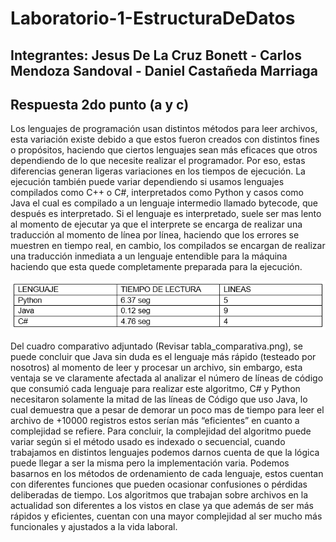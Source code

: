 # Laboratorio-1-EstructuraDeDatos
## Integrantes: Jesus De La Cruz Bonett - Carlos Mendoza Sandoval - Daniel Castañeda Marriaga

## Respuesta 2do punto (a y c) 

 Los lenguajes de programación usan distintos métodos para leer archivos, esta variación existe debido a que estos fueron creados con distintos fines o propósitos, haciendo que ciertos lenguajes sean más eficaces que otros dependiendo de lo que necesite realizar el programador. Por eso, estas diferencias generan ligeras variaciones en los tiempos de ejecución. 
 La ejecución también puede variar dependiendo si usamos lenguajes compilados como C++ o C#, interpretados como Python y casos como Java el cual es compilado a un lenguaje intermedio llamado bytecode, que después es interpretado. Si el lenguaje es interpretado, suele ser mas lento al momento de ejecutar ya que el interprete se encarga de realizar una traducción al momento de línea por línea, haciendo que los errores se muestren en tiempo real, en cambio, los compilados se encargan de realizar una traducción inmediata a un lenguaje entendible para la máquina haciendo que esta quede completamente preparada para la ejecución. 

![Image text](https://github.com/DanielCM21/Laboratorio-1-EstructuraDeDatos/blob/main/Punto_2_AyC/tabla_comparativa.png)

Del cuadro comparativo adjuntado (Revisar tabla_comparativa.png), se puede concluir que Java sin duda es el lenguaje más rápido (testeado por nosotros) al momento de leer y procesar un archivo, sin embargo, esta ventaja se ve claramente afectada al analizar el número de líneas de código que consumió cada lenguaje para realizar este algoritmo, C# y Python necesitaron solamente la mitad de las líneas de Código que uso Java, lo cual demuestra que a pesar de demorar un poco mas de tiempo para leer el archivo de +10000 registros estos serían más “eficientes” en cuanto a complejidad se refiere.
Para concluir, la complejidad del algoritmo puede variar según si el método usado es indexado o secuencial, cuando trabajamos en distintos lenguajes podemos darnos cuenta de que la lógica puede llegar a ser la misma pero la implementación varia. Podemos basarnos en los métodos de ordenamiento de cada lenguaje, estos cuentan con diferentes funciones que pueden ocasionar confusiones o pérdidas deliberadas de tiempo. Los algoritmos que trabajan sobre archivos en la actualidad son diferentes a los vistos en clase ya que además de ser más rápidos y eficientes, cuentan con una mayor complejidad al ser mucho más funcionales y ajustados a la vida laboral.

